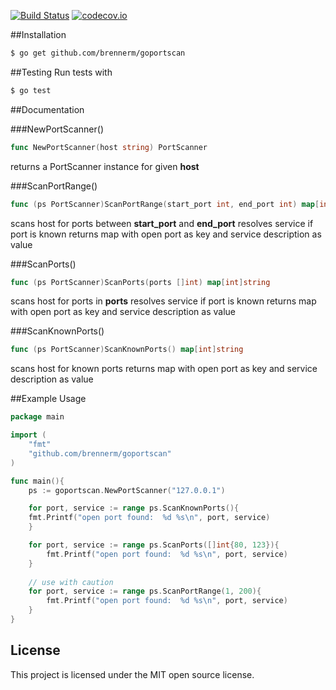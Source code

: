 [![Build Status](https://travis-ci.org/brennerm/goportscan.svg?branch=master)](https://travis-ci.org/brennerm/goportscan)
[![codecov.io](https://codecov.io/github/brennerm/goportscan/coverage.svg?branch=master)](https://codecov.io/github/brennerm/goportscan?branch=master)

##Installation

```bash
$ go get github.com/brennerm/goportscan
```

##Testing
Run tests with
```bash
$ go test
```

##Documentation

###NewPortScanner()
```go
func NewPortScanner(host string) PortScanner
```
returns a PortScanner instance for given __host__

###ScanPortRange()
```go
func (ps PortScanner)ScanPortRange(start_port int, end_port int) map[int]string
```
scans host for ports between __start\_port__ and __end\_port__
resolves service if port is known
returns map with open port as key and service description as value

###ScanPorts()
```go
func (ps PortScanner)ScanPorts(ports []int) map[int]string
```
scans host for ports in __ports__
resolves service if port is known
returns map with open port as key and service description as value

###ScanKnownPorts()
```go
func (ps PortScanner)ScanKnownPorts() map[int]string
```
scans host for known ports
returns map with open port as key and service description as value

##Example Usage

```go
package main

import (
    "fmt"
    "github.com/brennerm/goportscan"
)

func main(){
    ps := goportscan.NewPortScanner("127.0.0.1")

    for port, service := range ps.ScanKnownPorts(){
	fmt.Printf("open port found:  %d %s\n", port, service)
    }

    for port, service := range ps.ScanPorts([]int{80, 123}){
        fmt.Printf("open port found:  %d %s\n", port, service)
    }
   
    // use with caution
    for port, service := range ps.ScanPortRange(1, 200){
        fmt.Printf("open port found:  %d %s\n", port, service)
    }  
}
```

## License

This project is licensed under the MIT open source license.
